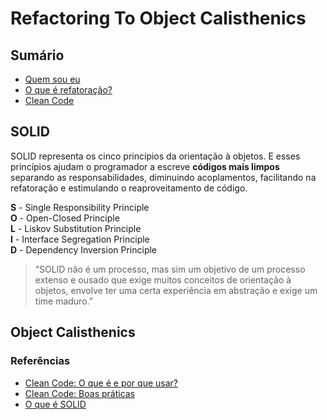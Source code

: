 # Refactoring To Object Calisthenics

## Sumário

* [Quem sou eu](/manifest/slide-01.md#quem-sou-eu)
* [O que é refatoração?](/manifest/slide-02.md#o-que--refatorao)
* [Clean Code](/manifest/slide-03.md#clean-code)


## SOLID

SOLID representa os cinco princípios da orientação à objetos. E esses princípios ajudam o programador a escreve __códigos mais limpos__ separando as responsabilidades, diminuindo acoplamentos, facilitando na refatoração e estimulando o reaproveitamento de código.

**S** - Single Responsibility Principle  
**O** - Open-Closed Principle  
**L** - Liskov Substitution Principle  
**I** - Interface Segregation Principle  
**D** - Dependency Inversion Principle

> “SOLID não é um processo, mas sim um objetivo de um processo extenso e ousado que exige muitos conceitos de orientação à objetos, envolve ter uma certa experiência em abstração e exige um time maduro.” 

## Object Calisthenics

### Referências

* [Clean Code: O que é e por que usar?](https://medium.com/joaorobertopb/1-clean-code-o-que-%C3%A9-porque-usar-1e4f9f4454c6)
* [Clean Code: Boas práticas](https://medium.com/joaorobertopb/2-clean-code-boas-pr%C3%A1ticas-para-escrever-c%C3%B3digos-impec%C3%A1veis-361997b3c8b5)
* [O que é SOLID](https://medium.com/joaorobertopb/o-que-%C3%A9-solid-o-guia-completo-para-voc%C3%AA-entender-os-5-princ%C3%ADpios-da-poo-2b937b3fc530)


